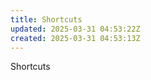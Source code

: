 ```yaml
---
title: Shortcuts
updated: 2025-03-31 04:53:22Z
created: 2025-03-31 04:53:13Z
---
```


Shortcuts

&nbsp;